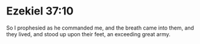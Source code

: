 # Ezekiel 37:10

So I prophesied as he commanded me, and the breath came into them, and they lived, and stood up upon their feet, an exceeding great army.